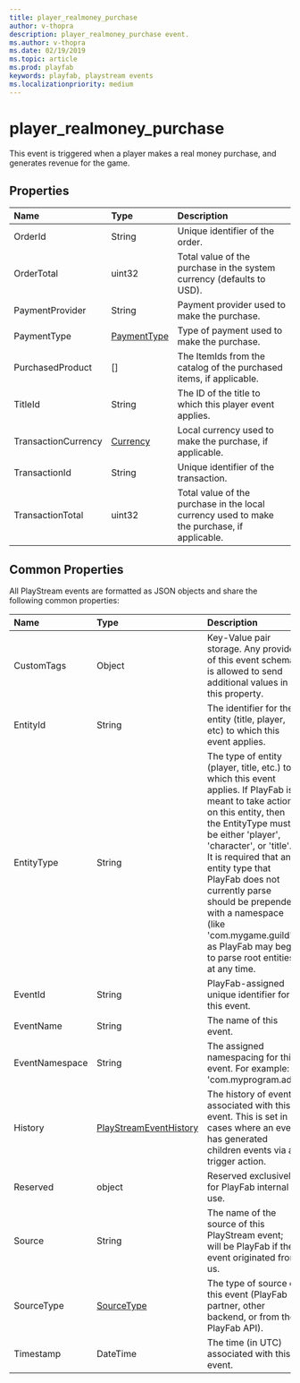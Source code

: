 ```yaml
---
title: player_realmoney_purchase
author: v-thopra
description: player_realmoney_purchase event.
ms.author: v-thopra
ms.date: 02/19/2019
ms.topic: article
ms.prod: playfab
keywords: playfab, playstream events
ms.localizationpriority: medium
---
```


# player_realmoney_purchase

This event is triggered when a player makes a real money purchase, and generates revenue for the game.

## Properties

|Name|Type|Description|
| :--------------------|:-------------------|:----------------------|
|OrderId|String|Unique identifier of the order.|
|OrderTotal|uint32|Total value of the purchase in the system currency (defaults to USD).|
|PaymentProvider|String|Payment provider used to make the purchase.|
|PaymentType|[PaymentType](data-types/paymenttype.md)|Type of payment used to make the purchase.|
|PurchasedProduct|[]|The ItemIds from the catalog of the purchased items, if applicable.|
|TitleId|String|The ID of the title to which this player event applies.|
|TransactionCurrency|[Currency](data-types/currency.md)|Local currency used to make the purchase, if applicable.|
|TransactionId|String|Unique identifier of the transaction.|
|TransactionTotal|uint32|Total value of the purchase in the local currency used to make the purchase, if applicable.|

## Common Properties

All PlayStream events are formatted as JSON objects and share the following common properties:

|Name|Type|Description|
| :--------------------|:-------------------|:----------------------|
|CustomTags|Object|Key-Value pair storage. Any provider of this event schema is allowed to send additional values in this property.|
|EntityId|String|The identifier for the entity (title, player, etc) to which this event applies.|
|EntityType|String|The type of entity (player, title, etc.) to which this event applies. If PlayFab is meant to take action on this entity, then the EntityType must be either 'player', 'character', or 'title'. It is required that any entity type that PlayFab does not currently parse should be prepended with a namespace (like 'com.mygame.guild') as PlayFab may begin to parse root entities at any time.|
|EventId|String|PlayFab-assigned unique identifier for this event.|
|EventName|String|The name of this event.|
|EventNamespace|String|The assigned namespacing for this event. For example: 'com.myprogram.ads'|
|History|[PlayStreamEventHistory](data-types/playstreameventhistory.md)|The history of events associated with this event. This is set in cases where an event has generated children events via a trigger action.|
|Reserved|object|Reserved exclusively for PlayFab internal use.|
|Source|String|The name of the source of this PlayStream event; will be PlayFab if the event originated from us.|
|SourceType|[SourceType](data-types/sourcetype.md)|The type of source of this event (PlayFab partner, other backend, or from the PlayFab API).|
|Timestamp|DateTime|The time (in UTC) associated with this event.|